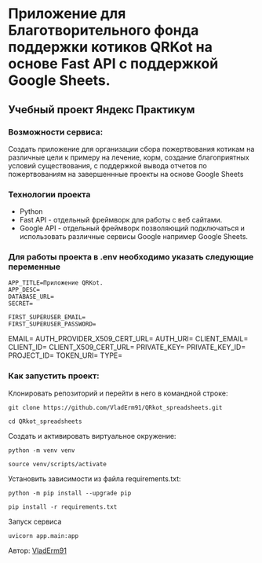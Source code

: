 # Приложение для Благотворительного фонда поддержки котиков QRKot на основе Fast API c поддержкой Google Sheets.

## Учебный проект Яндекс Практикум

### Возможности сервиса:

Создать приложение для организации сбора пожертвования котикам 
на различные цели к примеру на лечение, корм, создание благоприятных условий существования,
с поддержкой вывода отчетов по пожертвованиям на завершеннные проекты на основе Google Sheets

### Технологии проекта
* Python
* Fast API - отдельный фреймворк для работы с веб сайтами.
* Google API - отдельный фреймворк позволяющий подключаться и использовать различные сервисы Google например Google Sheets.

### Для работы проекта в .env необходимо указать следующие переменные

```
APP_TITLE=Приложение QRKot.
APP_DESC=
DATABASE_URL=
SECRET=

FIRST_SUPERUSER_EMAIL=
FIRST_SUPERUSER_PASSWORD=
```

EMAIL=
AUTH_PROVIDER_X509_CERT_URL=
AUTH_URI=
CLIENT_EMAIL=
CLIENT_ID=
CLIENT_X509_CERT_URL=
PRIVATE_KEY=
PRIVATE_KEY_ID=
PROJECT_ID=
TOKEN_URI=
TYPE=

### Как запустить проект:
Клонировать репозиторий и перейти в него в командной строке:

```
git clone https://github.com/VladErm91/QRkot_spreadsheets.git

cd QRkot_spreadsheets
```

Cоздать и активировать виртуальное окружение:

```
python -m venv venv
```

```
source venv/scripts/activate
```

Установить зависимости из файла requirements.txt:

```
python -m pip install --upgrade pip
```

```
pip install -r requirements.txt
```

Запуск сервиса 

```
uvicorn app.main:app
```

Автор: [VladErm91](https://github.com/VladErm91)